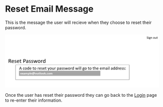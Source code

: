 # Reset Email Message
This is the message the user will recieve when they choose to reset their password.

![PassReset](https://github.com/RC11B/HVAC-Project/blob/master/Wire%20Frame/pictures/PassReset.png)

Once the user has reset their password they can go back to the [Login](Login.md) page to re-enter their information.
